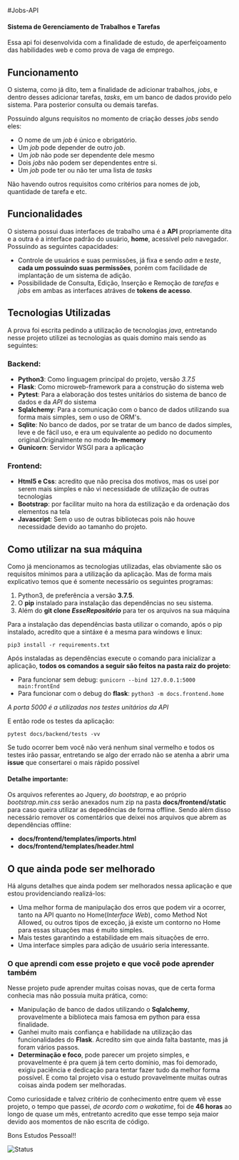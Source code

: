 #Jobs-API
#### Sistema de Gerenciamento de Trabalhos e Tarefas
Essa api foi desenvolvida com a finalidade de estudo, de aperfeiçoamento das habilidades web e como prova de vaga de emprego.

##  Funcionamento
O sistema, como já dito, tem a finalidade de adicionar trabalhos, *jobs*, e dentro desses adicionar tarefas, *tasks*, em um banco de dados provido pelo sistema. Para posterior consulta ou demais tarefas.

Possuindo alguns requisitos no momento de criação desses *jobs* sendo eles:
- O nome de um *job* é único e obrigatório.
- Um *job* pode depender de outro *job*.
- Um *job* não pode ser dependente dele mesmo
- Dois *jobs* não podem ser dependentes entre si.
- Um *job* pode ter ou não ter uma lista de *tasks*

Não havendo outros requisitos como critérios para nomes de job, quantidade de tarefa e etc.

## Funcionalidades
O sistema possui duas interfaces de trabalho uma é a **API** propriamente dita e a outra é a interface padrão do usuário, **home**, acessível pelo navegador.
Possuindo as seguintes capacidades:
- Controle de usuários e suas permissões, já fixa e sendo *adm* e *teste*, **cada um possuindo suas permissões**, porém com facilidade de implantação de um sistema de adição.
- Possibilidade de Consulta, Edição, Inserção e Remoção de *tarefas* e *jobs* em ambas as interfaces atráves de **tokens de acesso**.

## Tecnologias Utilizadas
A prova foi escrita pedindo a utilização de tecnologias *java*, entretando nesse projeto utilizei as tecnologias as quais domino mais sendo as seguintes:
### Backend:
- **Python3**: Como linguagem principal do projeto, versão *3.7.5*
- **Flask**: Como microweb-framework para a construção do sistema web
- **Pytest**: Para a elaboração dos testes unitários do sistema de banco de dados e da *API* do sistema
- **Sqlalchemy**: Para a comunicação com o banco de dados utilizando sua forma mais simples, sem o uso de ORM's.
- **Sqlite**: No banco de dados, por se tratar de um banco de dados simples, leve e de fácil uso, e era um equivalente ao pedido no documento original.Originalmente no modo **In-memory**
- **Gunicorn**: Servidor WSGI para a aplicação

### Frontend:
- **Html5 e Css**: acredito que não precisa dos motivos, mas os usei por serem mais simples e não vi necessidade de utilização de outras tecnologias
- **Bootstrap**: por facilitar muito na hora da estilização e da ordenação dos elementos na tela
- **Javascript**: Sem o uso de outras bibliotecas pois não houve necessidade devido ao tamanho do projeto.

## Como utilizar na sua máquina
Como já mencionamos as tecnologias utilizadas, elas obviamente são os requisitos mínimos para a utilização da aplicação. Mas de forma mais explicativo temos que é somente necessário os seguintes programas:
1. Python3, de preferência a versão **3.7.5**.
2. O **pip** instalado para instalação das dependências no seu sistema.
3. Além do **git clone *EsseRepositório*** para ter os arquivos na sua máquina

Para a instalação das dependências basta utilizar o comando, após o pip instalado, acredito que a sintáxe é a mesma para windows e linux:

`pip3 install -r requirements.txt`

Após instaladas as dependências execute o comando para inicializar a aplicação, **todos os comandos a seguir são feitos na pasta raiz do projeto**:

- Para funcionar sem debug: `gunicorn --bind 127.0.0.1:5000 main:frontEnd` 
- Para funcionar com o debug do **flask**: `python3 -m docs.frontend.home`

*A porta 5000 é a utilizadas nos testes unitários da API*

E então rode os testes da aplicação:

`pytest docs/backend/tests -vv`

Se tudo ocorrer bem você não verá nenhum sinal vermelho e todos os testes irão passar, entretando se algo der errado não se atenha a abrir uma **issue** que consertarei o mais rápido possível

#### Detalhe importante:
Os arquivos referentes ao Jquery, *do bootstrap*, e ao próprio *bootstrap.min.css* serão anexados num zip na pasta **docs/frontend/static** para caso queira utilizar as depedências de forma offline. Sendo além disso necessário remover os comentários que deixei nos arquivos que abrem as dependências offline:
- **docs/frontend/templates/imports.html**
- **docs/frontend/templates/header.html**

## O que ainda pode ser melhorado
Há alguns detalhes que ainda podem ser melhorados nessa aplicação e que estou providenciando realizá-los:
- Uma melhor forma de manipulação dos erros que podem vir a ocorrer, tanto na API quanto no Home(*Interface Web*), como Method Not Allowed, ou outros tipos de exceção, já existe um contorno no Home para essas situações mas é muito simples.
- Mais testes garantindo a estabilidade em mais situações de erro.
- Uma interface simples para adição de usuário seria interessante.

###  O que aprendi com esse projeto e que você pode aprender também

Nesse projeto pude aprender muitas coisas novas, que de certa forma conhecia mas não possuia muita prática, como: 
- Manipulação de banco de dados utilizando o **Sqlalchemy**, provavelmente a biblioteca mais famosa em python para essa finalidade. 
- Ganhei muito mais confiança e habilidade na utilização das funcionalidades do **Flask**. Acredito sim que ainda falta bastante, mas já foram vários passos.
- **Determinação e foco**, pode parecer um projeto simples, e provavelmente é pra quem já tem certo domínio, mas foi demorado, exigiu paciência e dedicação para tentar fazer tudo da melhor forma possível. E como tal projeto visa o estudo provavelmente muitas outras coisas ainda podem ser melhoradas.

Como curiosidade e talvez critério de conhecimento entre quem vê esse projeto, o tempo que passei, *de acordo com o wakatime*, foi de **46 horas** ao longo de quase um mês, entretanto acredito que esse tempo seja maior devido aos momentos de não escrita de código.

Bons Estudos Pessoal!!

![Status](https://img.shields.io/badge/Working-Yes-Success "Status")
